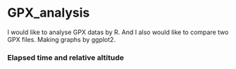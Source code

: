 # GPX_analysis
I would like to analyse GPX datas by R. 
And I also would like to compare two GPX files.
Making graphs by ggplot2.

### Elapsed time and relative altitude
